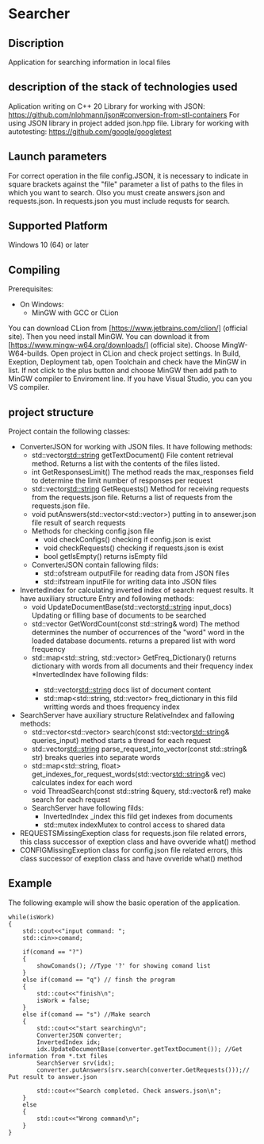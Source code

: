 # Searcher

## Discription

Application for searching information in local files

## description of the stack of technologies used

Aplication writing on C++ 20
Library for working with JSON: https://github.com/nlohmann/json#conversion-from-stl-containers
For using JSON library in project added json.hpp file.
Library for working with autotesting: https://github.com/google/googletest

## Launch parameters

For correct operation in the file config.JSON, it is necessary to indicate in square brackets against the "file" parameter a list of paths to the files in which you want to search. Olso you must create answers.json and requests.json.
In requests.json you must include requsts for search.

## Supported Platform

Windows 10 (64) or later

## Compiling

Prerequisites:

* On Windows:
	* MinGW with GCC or CLion


You can download CLion from [https://www.jetbrains.com/clion/] (official site). Then you need install MinGW. You can download it from [https://www.mingw-w64.org/downloads/] (official site). Choose MingW-W64-builds. 
Open project in CLion and check project settings. In Build, Exeption, Deployment tab, open Toolchain and check have the MinGW in list. If not click to the plus button and choose MinGW then add path to MinGW compiler to Enviroment line.
If you have Visual Studio, you can you VS compiler. 

## project structure

Project contain the following classes:

* ConverterJSON for working with JSON files. It have following methods:
	* std::vector<std::string> getTextDocument() File content retrieval method. Returns a list with the contents of the files listed.
	* int GetResponsesLimit() The method reads the max_responses field to determine the limit number of responses per request
	* std::vector<std::string> GetRequests() Method for receiving requests from the requests.json file. Returns a list of requests from the requests.json file.
	* void putAnswers(std::vector<std::vector<RelativeIndex>>) putting in to ansewer.json file result of search requests
	* Methods for checking config.json file
		* void checkConfigs() checking if config.json is exist
		* void checkRequests() checking if requests.json is exist
		* bool getIsEmpty() returns isEmpty fild
	* ConverterJSON contain fallowing filds:
		* std::ofstream outputFile for reading data from JSON files
		* std::ifstream inputFile for writing data into JSON files
* InvertedIndex for calculating inverted index of search request results. It have auxiliary structure Entry and following methods:
	*  void UpdateDocumentBase(std::vector<std::string> input_docs) Updating or filling base of documents to be searched
	*  std::vector<Entry> GetWordCount(const std::string& word) The method determines the number of occurrences of the "word" word in the loaded database documents. returns a prepared list with word frequency
	*  std::map<std::string, std::vector<Entry>> GetFreq_Dictionary() returns dictionary with words from all documents and their frequency index
	*InvertedIndex have following filds:
		* std::vector<std::string> docs list of document content
		* std::map<std::string, std::vector<Entry>> freq_dictionary in this fild writting words and thoes frequency index
* SearchServer have auxiliary structure RelativeIndex and fallowing methods:
	* std::vector<std::vector<RelativeIndex>> search(const std::vector<std::string>& queries_input) method starts a thread for each request
	* std::vector<std::string> parse_request_into_vector(const std::string& str) breaks queries into separate words
	* std::map<std::string, float> get_indexes_for_request_words(std::vector<std::string>& vec) calculates index for each word
	* void ThreadSearch(const std::string &query, std::vector<RelativeIndex>& ref) make search for each request
	* SearchServer have following filds:
		* InvertedIndex _index this fild get indexes from documents
		* std::mutex indexMutex to control access to shared data
* REQUESTSMissingExeption class for requests.json file related errors, this class successor of exeption class and have ovveride what() method
* CONFIGMissingExeption class for config.json file related errors, this class successor of exeption class and have ovveride what() method	
		
		
## Example

The following example will show the basic operation of the application.

	while(isWork) 
    {
        std::cout<<"input command: ";
        std::cin>>comand;
		
        if(comand == "?")
        {
            showComands(); //Type '?' for showing comand list
        }
        else if(comand == "q") // finsh the program
        {
            std::cout<<"finish\n";
            isWork = false;
        }
        else if(comand == "s") //Make search
        {
            std::cout<<"start searching\n";
            ConverterJSON converter;
            InvertedIndex idx;
            idx.UpdateDocumentBase(converter.getTextDocument()); //Get information from *.txt files
            SearchServer srv(idx);
            converter.putAnswers(srv.search(converter.GetRequests()));// Put result to answer.json

            std::cout<<"Search completed. Check answers.json\n";
        }
        else
        {
            std::cout<<"Wrong command\n";
        }
    }	
